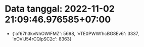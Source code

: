# Data tanggal: 2022-11-02 21:09:46.976585+07:00

* {'of67h3kvNhOWlFMZ': 5698, 'vTE0PWWfhcBG8Ev6': 3337, 'nOViJ54rCQlpSC2c': 8363}
